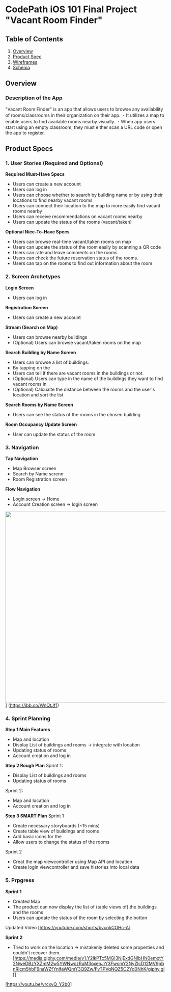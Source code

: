 # CodePath iOS 101 Final Project "Vacant Room Finder"

## Table of Contents

1. [Overview](#Overview)
2. [Product Spec](#Product-Spec)
3. [Wireframes](#Wireframes)
4. [Schema](#Schema)

## Overview

### Description of the App

"Vacant Room Finder" is an app that allows users to browse any availability of rooms/classrooms in their organization on their app. 
・It utilizes a map to enable users to find available rooms nearby visually. 
・When app users start using an empty classroom, they must either scan a URL code or open the app to register. 

## Product Specs

### 1. User Stories (Required and Optional)

**Required Must-Have Specs**
* Users can create a new account
* Users can log in
* Users can choose whether to search by building name or by using their locations to find nearby vacant rooms
* Users can connect their location to the map to more easily find vacant rooms nearby
* Users can receive recommendations on vacant rooms nearby
* Users can update the status of the rooms (vacant/taken)

**Optional Nice-To-Have Specs**
* Users can browse real-time vacant/taken rooms on map
* Users can update the status of the room easily by scanning a QR code
* Users can rate and leave comments on the rooms
* Users can check the future reservation status of the rooms.
* Users can tap on the rooms to find out information about the room

### 2. Screen Archetypes 

**Login Screen**
* Users can log in

**Registration Screen**
* Users can create a new account

**Stream (Search on Map)**
* Users can browse nearby buildings
* (Optional) Users can browse vacant/taken rooms on the map

**Search Building by Name Screen**
* Users can browse a list of buildings.
* By tapping on the 
* Users can tell if there are vacant rooms in the buildings or not. 
* (Optional) Users can type in the name of the buildings they want to find vacant rooms in
* (Optional) Calcualte the distance between the rooms and the user's location and sort the list

**Search Rooms by Name Screen**
* Users can see the status of the rooms in the chosen building

**Room Occupancy Update Screen**
* User can update the status of the room 

### 3. Navigation 

**Tap Navigation**
* Map Browser screen
* Search by Name screnn
* Room Registration screen

**Flow Navigation**
* Login screen -> Home
* Account Creation screen -> login screen


<img src="https://ibb.co/WnQtJf1" width=600>]
(https://ibb.co/WnQtJf1)

### 4. Sprint Planning
**Step 1 Main Features**
* Map and location
* Display List of buildings and rooms -> integrate with location
* Updating status of rooms
* Account creation and log in

**Step 2 Rough Plan**
Sprint 1: 
* Display List of buildings and rooms
* Updating status of rooms

Sprint 2:
* Map and location
* Account creation and log in

**Step 3 SMART Plan**
Sprint 1
* Create necessary storyboards (~15 mins)
* Create table view of buildings and rooms
* Add basic icons for the
* Allow users to change the status of the rooms

Sprint 2
* Creat the map viewcontroller using Map API and location
* Create login viewcontroller and save histories into local data

### 5. Prpgress
**Sprint 1**
* Created Map
* The product can now display the list of (table views of) the buildings and the rooms
* Users can update the status of the room by selecting the botton

Updated Video
[https://youtube.com/shorts/bvcokCOHc-A]

**Sprint 2**
* Tried to work on the location -> mistakenly deleted some properties and couldn't recover them.
[https://media.giphy.com/media/v1.Y2lkPTc5MGI3NjExdGNlbHN0emxtY2NweDBzYXZmM2w5YWNwczRuM3oxenJiY3FwcmY2NyZlcD12MV9pbnRlcm5hbF9naWZfYnlfaWQmY3Q9Zw/FvTPVqNQZ5C2Yd0NhK/giphy.gif]



[https://youtu.be/vrcxvQ_Y2b0]
